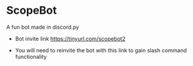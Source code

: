 # ScopeBot
A fun bot made in discord.py

* Bot invite link
https://tinyurl.com/scopebot2

* You will need to reinvite the bot with this link to gain slash command functionality
